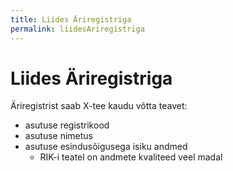 ```yaml
---
title: Liides Äriregistriga
permalink: liidesAriregistriga
---
```


# Liides Äriregistriga

Äriregistrist saab X-tee kaudu võtta teavet:
- asutuse registrikood
- asutuse nimetus
- asutuse esindusõigusega isiku andmed
  - RIK-i teatel on andmete kvaliteed veel madal


